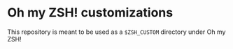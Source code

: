 Oh my ZSH! customizations
=========================

This repository is meant to be used as a `$ZSH_CUSTOM` directory under Oh my ZSH!
